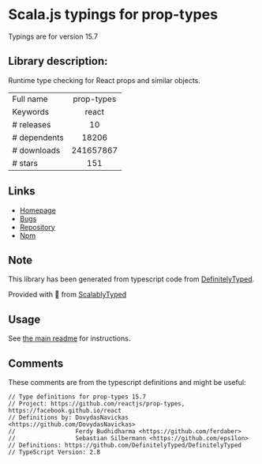 
# Scala.js typings for prop-types

Typings are for version 15.7

 ## Library description:
Runtime type checking for React props and similar objects.

|                    |                 |
| ------------------ | :-------------: |
| Full name          | prop-types |
| Keywords           | react |
| # releases         | 10 |
| # dependents       | 18206 |
| # downloads        | 241657867 |
| # stars            | 151 |

## Links
- [Homepage](https://facebook.github.io/react/)
- [Bugs](https://github.com/facebook/prop-types/issues)
- [Repository](https://github.com/facebook/prop-types)
- [Npm](https://www.npmjs.com/package/prop-types)
    


## Note
This library has been generated from typescript code from [DefinitelyTyped](https://definitelytyped.org).

Provided with :purple_heart: from [ScalablyTyped](https://github.com/oyvindberg/ScalablyTyped)

## Usage
See [the main readme](../../readme.md) for instructions.

## Comments

These comments are from the typescript definitions and might be useful:
```
// Type definitions for prop-types 15.7
// Project: https://github.com/reactjs/prop-types, https://facebook.github.io/react
// Definitions by: DovydasNavickas <https://github.com/DovydasNavickas>
//                 Ferdy Budhidharma <https://github.com/ferdaber>
//                 Sebastian Silbermann <https://github.com/eps1lon>
// Definitions: https://github.com/DefinitelyTyped/DefinitelyTyped
// TypeScript Version: 2.8

```

